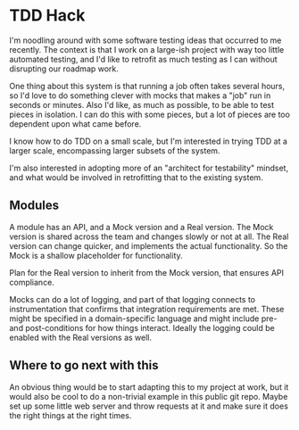 # TDD Hack

I'm noodling around with some software testing ideas that occurred
to me recently. The context is that I work on a large-ish project
with way too little automated testing, and I'd like to retrofit as
much testing as I can without disrupting our roadmap work.

One thing about this system is that running a job often takes several
hours, so I'd love to do something clever with mocks that makes a
"job" run in seconds or minutes. Also I'd like, as much as possible,
to be able to test pieces in isolation. I can do this with some
pieces, but a lot of pieces are too dependent upon what came before.

I know how to do TDD on a small scale, but I'm interested in trying
TDD at a larger scale, encompassing larger subsets of the system.

I'm also interested in adopting more of an "architect for testability"
mindset, and what would be involved in retrofitting that to the
existing system.

## Modules

A module has an API, and a Mock version and a Real version.
The Mock version is shared across the team and changes slowly
or not at all. The Real version can change quicker, and
implements the actual functionality. So the Mock is a
shallow placeholder for functionality.

Plan for the Real version to inherit from the Mock version,
that ensures API compliance.

Mocks can do a lot of logging, and part of that logging connects
to instrumentation that confirms that integration requirements
are met. These might be specified in a domain-specific language
and might include pre- and post-conditions for how things
interact. Ideally the logging could be enabled with the Real
versions as well.

## Where to go next with this

An obvious thing would be to start adapting this to my project at
work, but it would also be cool to do a non-trivial example in this
public git repo. Maybe set up some little web server and throw requests
at it and make sure it does the right things at the right times.
